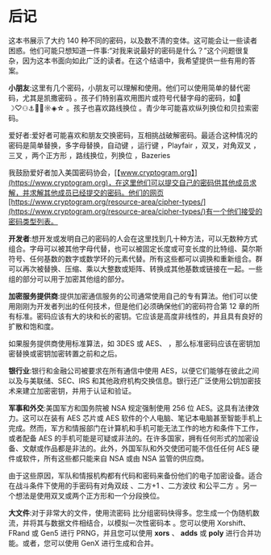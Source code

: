 # 后记

这本书展示了大约 140 种不同的密码，以及数不清的变体。这可能会让一些读者困惑。他们可能只想知道一件事:“对我来说最好的密码是什么？”这个问题很复杂，因为这本书面向如此广泛的读者。在这个结语中，我希望提供一些有用的答案。

**小朋友**:这里有几个密码，小朋友可以理解和使用。他们可以使用简单的替代密码，尤其是凯撒密码 。孩子们特别喜欢用图片或符号代替字母的密码，如🙂☽♡⚇⚓🎾🧙☼◈☆ 。孩子也喜欢路线换位 。青少年可能喜欢纵列换位和贝拉索密码。

爱好者:爱好者可能喜欢和朋友交换密码，互相挑战破解密码。最适合这种情况的密码是简单替换，多字母替换，自动键 ，运行键 ，Playfair ，双叉，对角双叉 ，三叉 ，两个正方形 ，路线换位，列换位 ，Bazeries

我鼓励爱好者加入美国密码协会，[【www.cryptogram.org】](https://www.cryptogram.org)，在这里他们可以提交自己的密码供其他成员求解，并求解其他成员已经提交的密码。他们的网页[https://www.cryptogram.org/resource-area/cipher-types/](https://www.cryptogram.org/resource-area/cipher-types/)有一个他们接受的密码类型列表。

**开发者**:想开发或发明自己的密码的人会在这里找到几十种方法，可以无数种方式组合。字母可以被其他字母代替，也可以被固定长度或可变长度的比特组、莫尔斯符号、任何基数的数字或数学环的元素代替。所有这些都可以调换和重新组合。群可以再次被替换、压缩、乘以大整数或矩阵、转换成其他基数或链接在一起。一些组的部分可以用于加密其他组的部分。

**加密服务提供商**:提供加密通信服务的公司通常使用自己的专有算法。他们可以使用刚刚为开发者列出的任何技术，但是他们必须确保他们的密码符合第 12 章的所有标准。密码应该有大的块和长的密钥。它应该是高度非线性的，并且具有良好的扩散和饱和度。

如果服务提供商使用标准算法，如 3DES 或 AES、 ，那么标准密码应该在密钥加密替换或密钥加密转置之前和之后。

**银行业**:银行和金融公司被要求在所有通信中使用 AES，以便它们能够在彼此之间以及与美联储、SEC、IRS 和其他政府机构交换信息。银行还广泛使用公钥加密技术来建立加密密钥，并用于认证和验证。

**军事和外交**:美国军方和国务院被 NSA 规定强制使用 256 位 AES。这具有法律效力。这可以在装有 AES 芯片或 AES 软件的个人电脑、笔记本电脑甚至智能手机上完成。然而，军方和情报部门在计算机和手机可能无法工作的地方和条件下工作，或者配备 AES 的手机可能是可疑或非法的。在许多国家，拥有任何形式的加密设备、文献或作品都是非法的。此外，外国军队和外交使团可能不信任任何 AES 硬件或软件，所有这些都只能来自 NSA 或由 NSA 监管的供应商。

由于这些原因，军队和情报机构都有代码和密码来备份他们的电子加密设备。适合在战斗条件下使用的手密码有对角双歧 、二方+1 、二方波纹 和公平二方 。另一个想法是使用双叉或两个正方形和一个分段换位。

**大文件**:对于非常大的文件，使用流密码 比分组密码快得多。您生成一个伪随机数流，并将其与数据文件相结合，以模拟一次性密码本 。您可以使用 Xorshift、FRand 或 Gen5 进行 PRNG，并且您可以使用 **xors** 、 **adds** 或 **poly** 进行合并功能。或者，您可以使用 GenX 进行生成和合并。